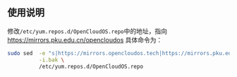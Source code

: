 ## 使用说明

修改`/etc/yum.repos.d/OpenCloudOS.repo`中的地址，指向 https://mirrors.pku.edu.cn/opencloudos 具体命令为：

```bash
sudo sed  -e "s|https://mirrors.opencloudos.tech|https://mirrors.pku.edu.cn|g" \
          -i.bak \
          /etc/yum.repos.d/OpenCloudOS.repo
```